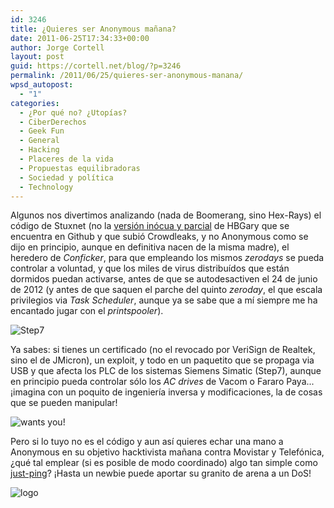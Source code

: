 ```yaml
---
id: 3246
title: ¿Quieres ser Anonymous mañana?
date: 2011-06-25T17:34:33+00:00
author: Jorge Cortell
layout: post
guid: https://cortell.net/blog/?p=3246
permalink: /2011/06/25/quieres-ser-anonymous-manana/
wpsd_autopost:
  - "1"
categories:
  - ¿Por qué no? ¿Utopías?
  - CiberDerechos
  - Geek Fun
  - General
  - Hacking
  - Placeres de la vida
  - Propuestas equilibradoras
  - Sociedad y polí­tica
  - Technology
---
```

Algunos nos divertimos analizando (nada de Boomerang, sino Hex-Rays) el código de Stuxnet (no la [versión inócua y parcial](https://github.com/Laurelai/decompile-dump) de HBGary que se encuentra en Github y que subió Crowdleaks, y no Anonymous como se dijo en principio, aunque en definitiva nacen de la misma madre), el heredero de _Conficker_, para que empleando los mismos _zerodays_ se pueda controlar a voluntad, y que los miles de virus distribuídos que están dormidos puedan activarse, antes de que se autodesactiven el 24 de junio de 2012 (y antes de que saquen el parche del quinto _zeroday_, el que escala privilegios via _Task Scheduler_, aunque ya se sabe que a mí siempre me ha encantado jugar con el _printspooler_).

<img class="aligncenter" src="https://www.swe.siemens.com/spain/web/es/industry/automatizacion/simatic/controladores/PublishingImages/SIMATIC_STEP7_Basic_software.jpg" alt="Step7" />

Ya sabes: si tienes un certificado (no el revocado por VeriSign de Realtek, sino el de JMicron), un exploit, y todo en un paquetito que se propaga via USB y que afecta los PLC de los sistemas Siemens Simatic (Step7), aunque en principio pueda controlar sólo los _AC drives_ de Vacom o Fararo Paya... ¡imagina con un poquito de ingeniería inversa y modificaciones, la de cosas que se pueden manipular!

<img class="aligncenter" src="https://josepgmaynou.blogspot.es/img/anonymous2.jpg" alt="wants you!" />

Pero si lo tuyo no es el código y aun así quieres echar una mano a Anonymous en su objetivo hacktivista mañana contra Movistar y Telefónica, ¿qué tal emplear (si es posible de modo coordinado) algo tan simple como [just-ping](https://www.just-ping.com/index.php)? ¡Hasta un newbie puede aportar su granito de arena a un DoS!

<img class="aligncenter" src="https://www.hackan.com.ar/WP/wp-content/uploads/2011/05/anonymous-logo-150x150.jpg" alt="logo" />